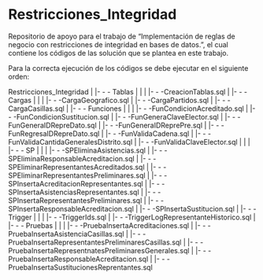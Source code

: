 # Restricciones_Integridad
Repositorio de apoyo para el trabajo de “Implementación de reglas de negocio con restricciones de integridad en bases de datos.”, el cual contiene los códigos de las solución que se plantea en este trabajo.


Para la correcta ejecución de los códigos se debe ejecutar en el siguiente orden:

Restricciones_Integridad
|
|- - - Tablas
|
|
|
|- - -CreacionTablas.sql
|
|- - - Cargas
|
|
|
|- - -CargaGeografico.sql
|
|- - -CargaPartidos.sql
|
|- - -CargaCasillas.sql
|
|- - - Funciones
|
|
|
|- - -FunCondicionAcreditado.sql
|
|- - -FunCondicionSustitucion.sql
|
|- - -FunGeneraClaveElector.sql
|
|- - -FunGeneraIDRepreDato.sql
|
|- - -FunGeneraIDReprePre.sql
|
|- - -FunRegresaIDRepreDato.sql
|
|- - -FunValidaCadena.sql
|
|- - -FunValidaCantidaGeneralesDistrito.sql
|
|- - -FunValidaClaveElector.sql
|
|
|
|- - - SP
|
|
|
|- - -SPEliminaAsistencias.sql
|
|- - -SPEliminaResponsableAcreditacion.sql
|
|- - -SPEliminarRepresentantesAcreditados.sql
|
|- - -SPEliminarRepresentantesPreliminares.sql
|
|- - -SPInsertaAcreditacionRepresentantes.sql
|
|- - -SPInsertaAsistenciasRepresentantes.sql
|
|- - -SPInsertaRepresentantesPreliminares.sql
|
|- - -SPInsertaResponsableAcreditacion.sql
|
|- - -SPInsertaSustitucion.sql
|
|- - - Trigger
|
|
|
|- - -TriggerIds.sql
|
|- - -TriggerLogRepresentanteHistorico.sql
|
|- - - Pruebas
|
|
|
|- - -PruebaInsertaAcreditaciones.sql
|
|- - -PruebaInsertaAsistenciaCasillas.sql
|
|- - -PruebaInsertaRepresentantesPreliminaresCasillas.sql
|
|- - -PruebaInsertaRepresentnatesPreliminaresGenerales.sql
|
|- - -PruebaInsertaResponsableAcreditacion.sql
|
|- - -PruebaInsertaSustitucionesReprentantes.sql
